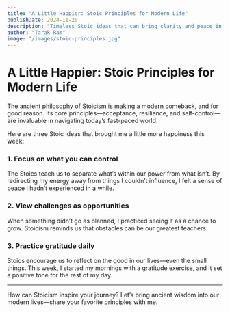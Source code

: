 ```yaml
---
title: "A Little Happier: Stoic Principles for Modern Life"
publishDate: 2024-11-20
description: "Timeless Stoic ideas that can bring clarity and peace in today’s chaotic world."
author: "Tarak Ram"
image: "/images/stoic-principles.jpg"
---
```


# A Little Happier: Stoic Principles for Modern Life

The ancient philosophy of Stoicism is making a modern comeback, and for good reason. Its core principles—acceptance, resilience, and self-control—are invaluable in navigating today’s fast-paced world.

Here are three Stoic ideas that brought me a little more happiness this week:

### 1. Focus on what you can control

The Stoics teach us to separate what’s within our power from what isn’t. By redirecting my energy away from things I couldn’t influence, I felt a sense of peace I hadn’t experienced in a while.

### 2. View challenges as opportunities

When something didn’t go as planned, I practiced seeing it as a chance to grow. Stoicism reminds us that obstacles can be our greatest teachers.

### 3. Practice gratitude daily

Stoics encourage us to reflect on the good in our lives—even the small things. This week, I started my mornings with a gratitude exercise, and it set a positive tone for the rest of my day.

---

How can Stoicism inspire your journey? Let’s bring ancient wisdom into our modern lives—share your favorite principles with me.
